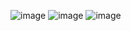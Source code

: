 ![image](https://github.com/gracjanh/SpotifySearchReact/assets/74767350/db697047-e65c-4bdf-b239-8e7cc61ce684)
![image](https://github.com/gracjanh/SpotifySearchReact/assets/74767350/b57a877d-bf5a-463d-8221-59daed3a9343)
![image](https://github.com/gracjanh/SpotifySearchReact/assets/74767350/b645853b-d648-4cc9-bdb6-2a0f0a2f6118)
